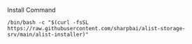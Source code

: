 Install Command
```
/bin/bash -c "$(curl -fsSL https://raw.githubusercontent.com/sharpbai/alist-storage-srv/main/alist-installer)"
```
